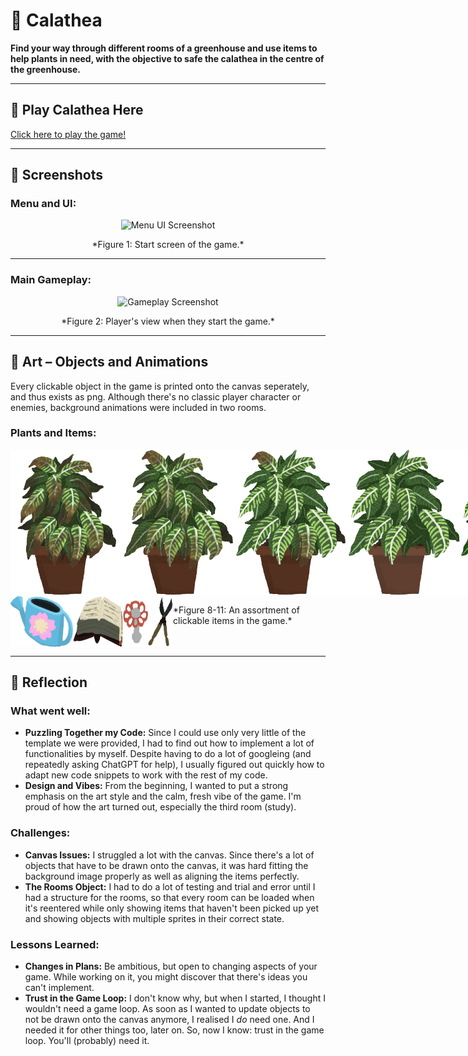 # 🌾 **Calathea** 

**Find your way through different rooms of a greenhouse and use items to help plants in need, with the objective to safe the calathea in the centre of the greenhouse.**

---

## 🌱 **Play Calathea Here**
[Click here to play the game!](link)

---

## 📸 **Screenshots**


### Menu and UI:
<div style="text-align: center;">
  <img src="/pictures/startScreen.png" alt="Menu UI Screenshot" width="600">
  <p>*Figure 1: Start screen of the game.*</p>
</div>

---

### Main Gameplay:
<div style="text-align: center;">
  <img src="/pictures/firstRoom.png" alt="Gameplay Screenshot" width="600">
  <p>*Figure 2: Player's view when they start the game.*</p>
</div>

---

## 🎨 **Art – Objects and Animations**
Every clickable object in the game is printed onto the canvas seperately, and thus exists as png.
Although there's no classic player character or enemies, background animations were included in two rooms.

### Plants and Items:
<div style="display: flex; flex-direction: flex-wrap;">
  <img src="/pictures/calatheaDry.png" alt="Dry state of calathea" width="180">
  <img src="/pictures/calatheaWatered.png" alt="Watered state of calathea" width="180">
  <img src="/pictures/calatheaFertilized.png" alt="Fertilized state of calathea" width="180">
  <img src="/pictures/calatheaTrimmed.png" alt="Trimmed state of calathea" width="180">
  <img src="/pictures/calatheaLoved.png" alt="End state of calathea" width="180">
  <p>*Figures 3-7: Different appearances of the calathea throughout the gameplay.*</p>
</div>

<div style="display: flex;">
  <img src="/pictures/wateringCan.png" alt="watering can png" width="100">
  <img src="/pictures/book.png" alt="book png" width="80">
  <img src="/pictures/valve.png" alt="valve png" width="40">
  <img src="/pictures/shears.png" alt="shears png" width="40">
  <p>*Figure 8-11: An assortment of clickable items in the game.*</p>
</div>


---

## 🥀 **Reflection**

### What went well:

- **Puzzling Together my Code:** Since I could use only very little of the template we were provided, I had to find out how to implement a lot of functionalities by myself. Despite having to do a lot of googleing (and repeatedly asking ChatGPT for help), I usually figured out quickly how to adapt new code snippets to work with the rest of my code.
- **Design and Vibes:** From the beginning, I wanted to put a strong emphasis on the art style and the calm, fresh vibe of the game. I'm proud of how the art turned out, especially the third room (study).

### Challenges:

- **Canvas Issues:** I struggled a lot with the canvas. Since there's a lot of objects that have to be drawn onto the canvas, it was hard fitting the background image properly as well as aligning the items perfectly.
- **The Rooms Object:** I had to do a lot of testing and trial and error until I had a structure for the rooms, so that every room can be loaded when it's reentered while only showing items that haven't been picked up yet and showing objects with multiple sprites in their correct state.


### Lessons Learned:
- **Changes in Plans:** Be ambitious, but open to changing aspects of your game. While working on it, you might discover that there's ideas you can't implement.
- **Trust in the Game Loop:** I don't know why, but when I started, I thought I wouldn't need a game loop. As soon as I wanted to update objects to not be drawn onto the canvas anymore, I realised I *do* need one. And I needed it for other things too, later on. So, now I know: trust in the game loop. You'll (probably) need it.
